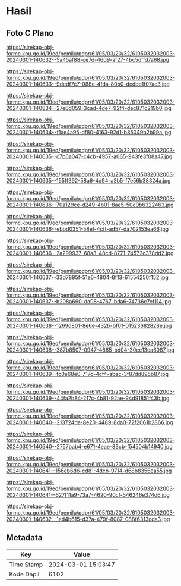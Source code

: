 # Hasil

## Foto C Plano

https://sirekap-obj-formc.kpu.go.id/19ed/pemilu/pdpr/61/05/03/20/32/6105032032003-20240301-140632--5a45af88-ce7d-4609-af27-4bc5dffd7a68.jpg

https://sirekap-obj-formc.kpu.go.id/19ed/pemilu/pdpr/61/05/03/20/32/6105032032003-20240301-140633--9dedf7c7-088e-4fda-80b0-dcdbb1f07ac3.jpg

https://sirekap-obj-formc.kpu.go.id/19ed/pemilu/pdpr/61/05/03/20/32/6105032032003-20240301-140634--27e6d059-3cad-4de7-92f4-dec871c219b0.jpg

https://sirekap-obj-formc.kpu.go.id/19ed/pemilu/pdpr/61/05/03/20/32/6105032032003-20240301-140634--f1ae4a95-df80-4163-92d1-b85049b2b99a.jpg

https://sirekap-obj-formc.kpu.go.id/19ed/pemilu/pdpr/61/05/03/20/32/6105032032003-20240301-140635--c7b6a047-c4cb-4957-a065-943fe3f08a47.jpg

https://sirekap-obj-formc.kpu.go.id/19ed/pemilu/pdpr/61/05/03/20/32/6105032032003-20240301-140635--155ff392-58a6-4d94-a3b5-f7e56b38324a.jpg

https://sirekap-obj-formc.kpu.go.id/19ed/pemilu/pdpr/61/05/03/20/32/6105032032003-20240301-140636--70a129ce-d249-4b01-8ae5-50c0b6322463.jpg

https://sirekap-obj-formc.kpu.go.id/19ed/pemilu/pdpr/61/05/03/20/32/6105032032003-20240301-140636--ebbd0351-58ef-4cff-ad57-da702153ea66.jpg

https://sirekap-obj-formc.kpu.go.id/19ed/pemilu/pdpr/61/05/03/20/32/6105032032003-20240301-140636--2a299937-68a3-48cd-8771-74572c378dd2.jpg

https://sirekap-obj-formc.kpu.go.id/19ed/pemilu/pdpr/61/05/03/20/32/6105032032003-20240301-140637--33d7895f-51e6-4804-8f13-61554250f152.jpg

https://sirekap-obj-formc.kpu.go.id/19ed/pemilu/pdpr/61/05/03/20/32/6105032032003-20240301-140637--b208a690-da08-4767-bda6-74736c7ef114.jpg

https://sirekap-obj-formc.kpu.go.id/19ed/pemilu/pdpr/61/05/03/20/32/6105032032003-20240301-140638--1269d801-8e6e-432b-bf01-01523682828e.jpg

https://sirekap-obj-formc.kpu.go.id/19ed/pemilu/pdpr/61/05/03/20/32/6105032032003-20240301-140638--387b8507-0947-4865-bd04-30ce13ea6087.jpg

https://sirekap-obj-formc.kpu.go.id/19ed/pemilu/pdpr/61/05/03/20/32/6105032032003-20240301-140639--fc0e68e0-717c-4cf4-abec-3f87dd895b87.jpg

https://sirekap-obj-formc.kpu.go.id/19ed/pemilu/pdpr/61/05/03/20/32/6105032032003-20240301-140639--44fa2b84-217c-4b81-92ae-94d91851f43b.jpg

https://sirekap-obj-formc.kpu.go.id/19ed/pemilu/pdpr/61/05/03/20/32/6105032032003-20240301-140640--213724da-8e20-4489-8da0-72f2061b2866.jpg

https://sirekap-obj-formc.kpu.go.id/19ed/pemilu/pdpr/61/05/03/20/32/6105032032003-20240301-140640--2757bab4-e671-4eae-83cb-f54504b14940.jpg

https://sirekap-obj-formc.kpu.go.id/19ed/pemilu/pdpr/61/05/03/20/32/6105032032003-20240301-140641--156eb6d6-cd81-4dcb-9714-d68b8356ea55.jpg

https://sirekap-obj-formc.kpu.go.id/19ed/pemilu/pdpr/61/05/03/20/32/6105032032003-20240301-140641--627f11a9-73a7-4620-90cf-546246e374d6.jpg

https://sirekap-obj-formc.kpu.go.id/19ed/pemilu/pdpr/61/05/03/20/32/6105032032003-20240301-140632--1ed4b615-d37a-479f-8087-088f6313cda3.jpg


## Metadata

| Key        | Value               |
| ---------- | ------------------- |
| Time Stamp | 2024-03-01 15:03:47 |
| Kode Dapil | 6102                |



